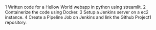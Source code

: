 
1 Written code for a Hellow World webapp in python using streamlit. 
2 Containerize the code using Docker. 
3 Setup a Jenkins server on a ec2 instance. 
4 Create a Pipeline Job on Jenkins and link the Github Project1 repository. 


